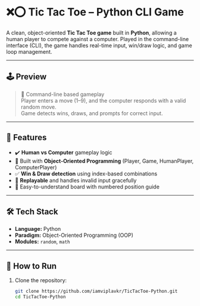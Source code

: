 # ❌⭕ Tic Tac Toe – Python CLI Game

A clean, object-oriented **Tic Tac Toe game** built in **Python**, allowing a human player to compete against a computer. Played in the command-line interface (CLI), the game handles real-time input, win/draw logic, and game loop management.

---

## 🕹️ Preview

> 🧠 Command-line based gameplay  
> Player enters a move (1–9), and the computer responds with a valid random move.  
> Game detects wins, draws, and prompts for correct input.

---

## 🚀 Features

- ✔️ **Human vs Computer** gameplay logic  
- 🧱 Built with **Object-Oriented Programming** (Player, Game, HumanPlayer, ComputerPlayer)  
- ✅ **Win & Draw detection** using index-based combinations  
- 🔁 **Replayable** and handles invalid input gracefully  
- 💬 Easy-to-understand board with numbered position guide  

---

## 🛠️ Tech Stack

- **Language:** Python  
- **Paradigm:** Object-Oriented Programming (OOP)  
- **Modules:** `random`, `math`

---

## 🧩 How to Run

1. Clone the repository:
   ```bash
   git clone https://github.com/iamviplavkr/TicTacToe-Python.git
   cd TicTacToe-Python
